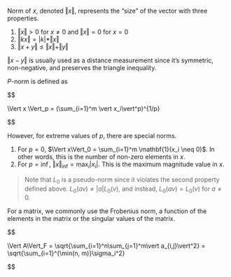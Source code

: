 

Norm of $x$, denoted $\Vert x \Vert$, represents the “size” of the vector with three properties.
1.  $\Vert x \Vert > 0$ for $x \neq 0$ and $\Vert x \Vert = 0$ for $x = 0$
2.  $\Vert kx \Vert = \vert k \vert * \Vert x \Vert$
3.  $\Vert x + y \Vert \leq \Vert x \Vert + \Vert y \Vert$

$\Vert x-y \Vert$ is usually used as a distance measurement since it’s symmetric, non-negative, and preserves the triangle inequality.

$P$-norm is defined as 

$$

\Vert x \Vert_p = (\sum_{i=1}^m \vert x_i\vert^p)^{1/p}

$$

However, for extreme values of $p$, there are special norms.
1. For $p = 0$, $\Vert x\Vert_0 = \sum_{i=1}^m \mathbf{1}(x_i \neq 0)$. In other words, this is the number of non-zero elements in $x$.
2. For $p = \inf$, $\Vert x\Vert_{\inf} = \max_i \vert x_i\vert$. This is the maximum magnitude value in $x$.

>Note that $L_0$ is a pseudo-norm since it violates the second property defined above. $L_0(av) \neq \vert a\vert L_0(v)$, and instead, $L_0(av) = L_0(v)$ for $a \neq 0$.

For a matrix, we commonly use the Frobenius norm, a function of the elements in the matrix or the singular values of the matrix. 

$$

\Vert A\Vert_F = \sqrt{\sum_{i=1}^n\sum_{j=1}^m\vert a_{i,j}\vert^2} = \sqrt{\sum_{i=1}^{\min(n, m)}\sigma_i^2}

$$


